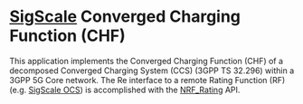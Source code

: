# [SigScale](http://www.sigscale.org) Converged Charging Function (CHF)

This application implements the Converged Charging Function (CHF)
of a decomposed Converged Charging System (CCS) (3GPP TS 32.296)
within a 3GPP 5G Core network. The Re interface to a remote Rating
Function (RF) (e.g. [SigScale OCS](https://github.com/sigscale/ocs))
is accomplished with the
[NRF_Rating](https://app.swaggerhub.com/apis/SigScale/nrf-rating/1.0.0)
API.
 
